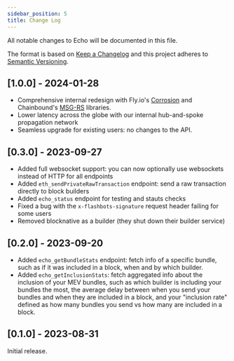 ```yaml
---
sidebar_position: 5
title: Change Log
---
```


All notable changes to Echo will be documented in this file.

The format is based on [Keep a Changelog](http://keepachangelog.com/)
and this project adheres to [Semantic Versioning](http://semver.org/).

## [1.0.0] - 2024-01-28

- Comprehensive internal redesign with Fly.io's [Corrosion](https://github.com/superfly/corrosion) and Chainbound's [MSG-RS](https://github.com/chainbound/msg-rs) libraries.
- Lower latency across the globe with our internal hub-and-spoke propagation network
- Seamless upgrade for existing users: no changes to the API.

## [0.3.0] - 2023-09-27

- Added full websocket support: you can now optionally use websockets instead of HTTP for all endpoints
- Added `eth_sendPrivateRawTransaction` endpoint: send a raw transaction directly to block builders
- Added `echo_status` endpoint for testing and stauts checks
- Fixed a bug with the `x-flashbots-signature` request header failing for some users
- Removed blocknative as a builder (they shut down their builder service)

## [0.2.0] - 2023-09-20

- Added `echo_getBundleStats` endpoint: fetch info of a specific bundle, such as if it was included in a block, when and by which builder.
- Added `echo_getInclusionStats`: fetch aggregated info about the inclusion of your MEV bundles, such as which builder is including your bundles the most, the average delay between when you send your bundles and when they are included in a block, and your "inclusion rate" defined as how many bundles you send vs how many are included in a block.

## [0.1.0] - 2023-08-31

Initial release.
